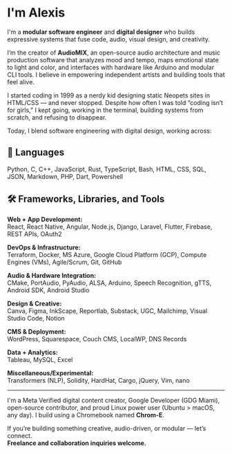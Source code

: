 # I'm Alexis

I'm a **modular software engineer** and **digital designer** who builds expressive systems that fuse code, audio, visual design, and creativity.

I’m the creator of **AudioMIX**, an open-source audio architecture and music production software that analyzes mood and tempo, maps emotional state to light and color, and interfaces with hardware like Arduino and modular CLI tools. I believe in empowering independent artists and building tools that feel alive.

I started coding in 1999 as a nerdy kid designing static Neopets sites in HTML/CSS — and never stopped. Despite how often I was told “coding isn’t for girls,” I kept going, working in the terminal, building systems from scratch, and refusing to disappear.

Today, I blend software engineering with digital design, working across:

## 🧠 Languages
Python, C, C++, JavaScript, Rust, TypeScript, Bash, HTML, CSS, SQL, JSON, Markdown, PHP, Dart, Powershell

## 🛠️ Frameworks, Libraries, and Tools
**Web + App Development:**  
React, React Native, Angular, Node.js, Django, Laravel, Flutter, Firebase, REST APIs, OAuth2

**DevOps & Infrastructure:**  
Terraform, Docker, MS Azure, Google Cloud Platform (GCP), Compute Engines (VMs), Agile/Scrum, Git, GitHub

**Audio & Hardware Integration:**  
CMake, PortAudio, PyAudio, ALSA, Arduino, Speech Recognition, gTTS, Android SDK, Android Studio

**Design & Creative:**  
Canva, Figma, InkScape, Reportlab, Substack, UGC, Mailchimp, Visual Studio Code, Notion

**CMS & Deployment:**  
WordPress, Squarespace, Couch CMS, LocalWP, DNS Records

**Data + Analytics:**  
Tableau, MySQL, Excel

**Miscellaneous/Experimental:**  
Transformers (NLP), Solidity, HardHat, Cargo, jQuery, Vim, nano

---

I'm a Meta Verified digital content creator, Google Developer (GDG Miami), open-source contributor, and proud Linux power user (Ubuntu > macOS, any day). I build using a Chromebook named **Chrom-E**.

If you’re building something creative, audio-driven, or modular — let’s connect.  
**Freelance and collaboration inquiries welcome.**
